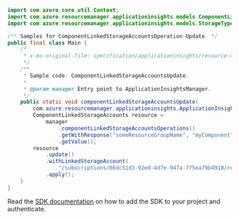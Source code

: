 ```java
import com.azure.core.util.Context;
import com.azure.resourcemanager.applicationinsights.models.ComponentLinkedStorageAccounts;
import com.azure.resourcemanager.applicationinsights.models.StorageType;

/** Samples for ComponentLinkedStorageAccountsOperation Update. */
public final class Main {
    /*
     * x-ms-original-file: specification/applicationinsights/resource-manager/Microsoft.Insights/preview/2020-03-01-preview/examples/ComponentLinkedStorageAccountsUpdate.json
     */
    /**
     * Sample code: ComponentLinkedStorageAccountsUpdate.
     *
     * @param manager Entry point to ApplicationInsightsManager.
     */
    public static void componentLinkedStorageAccountsUpdate(
        com.azure.resourcemanager.applicationinsights.ApplicationInsightsManager manager) {
        ComponentLinkedStorageAccounts resource =
            manager
                .componentLinkedStorageAccountsOperations()
                .getWithResponse("someResourceGroupName", "myComponent", StorageType.SERVICE_PROFILER, Context.NONE)
                .getValue();
        resource
            .update()
            .withLinkedStorageAccount(
                "/subscriptions/86dc51d3-92ed-4d7e-947a-775ea79b4918/resourceGroups/someResourceGroupName/providers/Microsoft.Storage/storageAccounts/storageaccountname")
            .apply();
    }
}
```

Read the [SDK documentation](https://github.com/Azure/azure-sdk-for-java/blob/azure-resourcemanager-applicationinsights_1.0.0-beta.4/sdk/applicationinsights/azure-resourcemanager-applicationinsights/README.md) on how to add the SDK to your project and authenticate.
